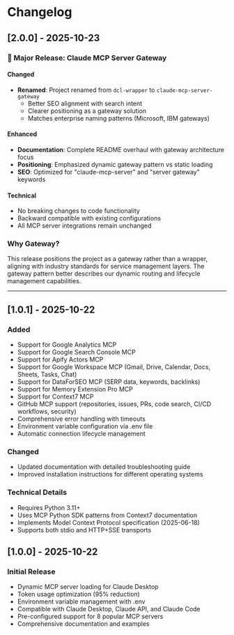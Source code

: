 # Changelog

## [2.0.0] - 2025-10-23

### 🎉 Major Release: Claude MCP Server Gateway

#### Changed
- **Renamed**: Project renamed from `dcl-wrapper` to `claude-mcp-server-gateway`
  - Better SEO alignment with search intent
  - Clearer positioning as a gateway solution
  - Matches enterprise naming patterns (Microsoft, IBM gateways)

#### Enhanced
- **Documentation**: Complete README overhaul with gateway architecture focus
- **Positioning**: Emphasized dynamic gateway pattern vs static loading
- **SEO**: Optimized for "claude-mcp-server" and "server gateway" keywords

#### Technical
- No breaking changes to code functionality
- Backward compatible with existing configurations
- All MCP server integrations remain unchanged

### Why Gateway?
This release positions the project as a gateway rather than a wrapper, aligning with industry standards for service management layers. The gateway pattern better describes our dynamic routing and lifecycle management capabilities.

---

## [1.0.1] - 2025-10-22

### Added
- Support for Google Analytics MCP
- Support for Google Search Console MCP  
- Support for Apify Actors MCP
- Support for Google Workspace MCP (Gmail, Drive, Calendar, Docs, Sheets, Tasks, Chat)
- Support for DataForSEO MCP (SERP data, keywords, backlinks)
- Support for Memory Extension Pro MCP
- Support for Context7 MCP
- GitHub MCP support (repositories, issues, PRs, code search, CI/CD workflows, security)
- Comprehensive error handling with timeouts
- Environment variable configuration via .env file
- Automatic connection lifecycle management

### Changed
- Updated documentation with detailed troubleshooting guide
- Improved installation instructions for different operating systems

### Technical Details
- Requires Python 3.11+
- Uses MCP Python SDK patterns from Context7 documentation
- Implements Model Context Protocol specification (2025-06-18)
- Supports both stdio and HTTP+SSE transports

## [1.0.0] - 2025-10-22

### Initial Release
- Dynamic MCP server loading for Claude Desktop
- Token usage optimization (95% reduction)
- Environment variable management with .env
- Compatible with Claude Desktop, Claude API, and Claude Code
- Pre-configured support for 8 popular MCP servers
- Comprehensive documentation and examples